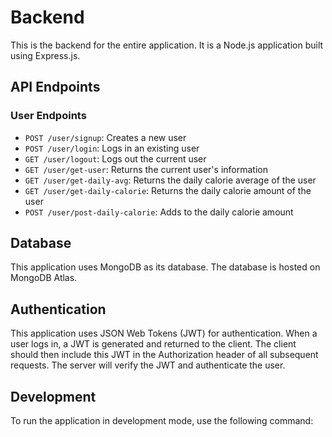 # Backend

This is the backend for the entire application. It is a Node.js application built using Express.js.

## API Endpoints

### User Endpoints
- `POST /user/signup`: Creates a new user
- `POST /user/login`: Logs in an existing user
- `GET /user/logout`: Logs out the current user
- `GET /user/get-user`: Returns the current user's information
- `GET /user/get-daily-avg`: Returns the daily calorie average of the user
- `GET /user/get-daily-calorie`: Returns the daily calorie amount of the user
- `POST /user/post-daily-calorie`: Adds to the daily calorie amount


## Database

This application uses MongoDB as its database. The database is hosted on MongoDB Atlas.

## Authentication

This application uses JSON Web Tokens (JWT) for authentication. When a user logs in, a JWT is generated and returned to the client. The client should then include this JWT in the Authorization header of all subsequent requests. The server will verify the JWT and authenticate the user.

## Development

To run the application in development mode, use the following command:



